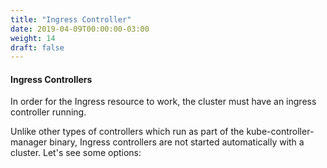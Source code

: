 ```yaml
---
title: "Ingress Controller"
date: 2019-04-09T00:00:00-03:00
weight: 14
draft: false
---
```


#### Ingress Controllers
In order for the Ingress resource to work, the cluster must have an ingress controller running.

Unlike other types of controllers which run as part of the kube-controller-manager binary, Ingress controllers are not started automatically with a cluster. Let's see some options:

